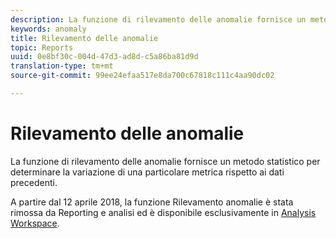 ```yaml
---
description: La funzione di rilevamento delle anomalie fornisce un metodo statistico per determinare la variazione di una particolare metrica rispetto ai dati precedenti.
keywords: anomaly
title: Rilevamento delle anomalie
topic: Reports
uuid: 0e8bf30c-004d-47d3-ad8d-c5a86ba81d9d
translation-type: tm+mt
source-git-commit: 99ee24efaa517e8da700c67818c111c4aa90dc02

---
```



# Rilevamento delle anomalie

La funzione di rilevamento delle anomalie fornisce un metodo statistico per determinare la variazione di una particolare metrica rispetto ai dati precedenti.

A partire dal 12 aprile 2018, la funzione Rilevamento anomalie è stata rimossa da Reporting e analisi ed è disponibile esclusivamente in [Analysis Workspace](https://marketing.adobe.com/resources/help/en_US/analytics/analysis-workspace/virtual-analyst.html).

